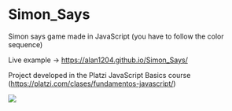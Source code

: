 # Simon_Says

Simon says game made in JavaScript
(you have to follow the color sequence)

Live example -> https://alan1204.github.io/Simon_Says/

Project developed in the Platzi JavaScript Basics course (https://platzi.com/clases/fundamentos-javascript/)

![](https://repository-images.githubusercontent.com/275297708/6c9aa980-b893-11ea-8d43-6f8c06b84f62)
